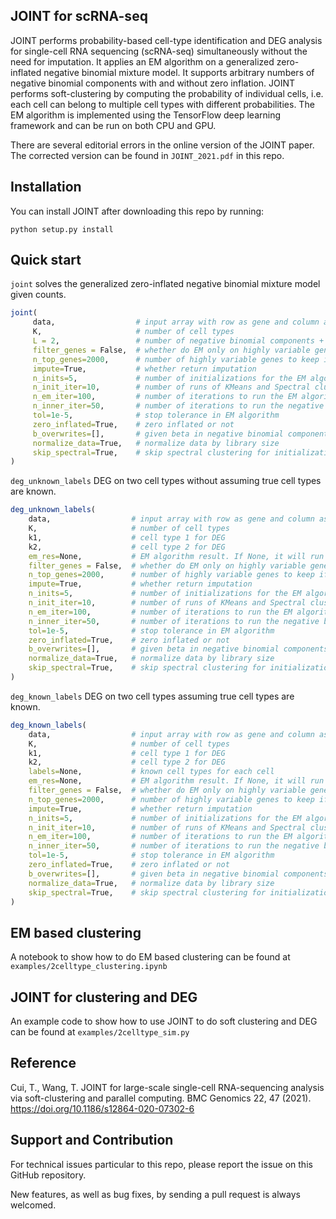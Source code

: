 ## JOINT for scRNA-seq

JOINT performs probability-based cell-type identification and DEG analysis for single-cell RNA sequencing (scRNA-seq) simultaneously without the need for imputation. It applies an EM algorithm on a generalized zero-inflated negative binomial mixture model. It supports arbitrary numbers of negative binomial components with and without zero inflation. JOINT performs soft-clustering by computing the probability of individual cells, i.e. each cell can belong to multiple cell types with different probabilities. The EM algorithm is implemented using the TensorFlow deep learning framework and can be run on both CPU and GPU.

There are several editorial errors in the online version of the JOINT paper. The corrected version can be found in `JOINT_2021.pdf` in this repo.


## Installation

You can install JOINT after downloading this repo by running:

`python setup.py install`


## Quick start

`joint` solves the generalized zero-inflated negative binomial mixture model given counts.

``` r
joint(
     data,                  # input array with row as gene and column as cell
     K,                     # number of cell types
     L = 2,                 # number of negative binomial components + 1
     filter_genes = False,  # whether do EM only on highly variable genes
     n_top_genes=2000,      # number of highly variable genes to keep if filter_genes=True
     impute=True,           # whether return imputation
     n_inits=5,             # number of initializations for the EM algorithm
     n_init_iter=10,        # number of runs of KMeans and Spectral clustering to initialize the EM algorithm
     n_em_iter=100,         # number of iterations to run the EM algorithm
     n_inner_iter=50,       # number of iterations to run the negative binomial inner loop inside the EM
     tol=1e-5,              # stop tolerance in EM algorithm
     zero_inflated=True,    # zero inflated or not
     b_overwrites=[],       # given beta in negative binomial components
     normalize_data=True,   # normalize data by library size
     skip_spectral=True,    # skip spectral clustering for initialization
)              
```

`deg_unknown_labels` DEG on two cell types without assuming true cell types are known.

``` r
deg_unknown_labels(
    data,                  # input array with row as gene and column as cell
    K,                     # number of cell types
    k1,                    # cell type 1 for DEG
    k2,                    # cell type 2 for DEG
    em_res=None,           # EM algorithm result. If None, it will run the EM algorithm first.
    filter_genes = False,  # whether do EM only on highly variable genes
    n_top_genes=2000,      # number of highly variable genes to keep if filter_genes=True
    impute=True,           # whether return imputation
    n_inits=5,             # number of initializations for the EM algorithm
    n_init_iter=10,        # number of runs of KMeans and Spectral clustering to initialize the EM
    n_em_iter=100,         # number of iterations to run the EM algorithm
    n_inner_iter=50,       # number of iterations to run the negative binomial inner loop inside the EM
    tol=1e-5,              # stop tolerance in EM algorithm
    zero_inflated=True,    # zero inflated or not
    b_overwrites=[],       # given beta in negative binomial components
    normalize_data=True,   # normalize data by library size
    skip_spectral=True,    # skip spectral clustering for initialization
)              
```

`deg_known_labels` DEG on two cell types assuming true cell types are known.

``` r
deg_known_labels(
    data,                  # input array with row as gene and column as cell
    K,                     # number of cell types
    k1,                    # cell type 1 for DEG
    k2,                    # cell type 2 for DEG
    labels=None,           # known cell types for each cell
    em_res=None,           # EM algorithm result. If None, it will run the EM algorithm first.
    filter_genes = False,  # whether do EM only on highly variable genes
    n_top_genes=2000,      # number of highly variable genes to keep if filter_genes=True
    impute=True,           # whether return imputation
    n_inits=5,             # number of initializations for the EM algorithm
    n_init_iter=10,        # number of runs of KMeans and Spectral clustering to initialize the EM algorithm
    n_em_iter=100,         # number of iterations to run the EM algorithm
    n_inner_iter=50,       # number of iterations to run the negative binomial inner loop inside the EM
    tol=1e-5,              # stop tolerance in EM algorithm
    zero_inflated=True,    # zero inflated or not
    b_overwrites=[],       # given beta in negative binomial components
    normalize_data=True,   # normalize data by library size
    skip_spectral=True,    # skip spectral clustering for initialization
)              
```


## EM based clustering

A notebook to show how to do EM based clustering can be found at `examples/2celltype_clustering.ipynb`

## JOINT for clustering and DEG

An example code to show how to use JOINT to do soft clustering and DEG can be found at `examples/2celltype_sim.py`

## Reference
Cui, T., Wang, T. JOINT for large-scale single-cell RNA-sequencing analysis via soft-clustering and parallel computing. BMC Genomics 22, 47 (2021). https://doi.org/10.1186/s12864-020-07302-6

## Support and Contribution
For technical issues particular to this repo, please report the issue on this GitHub repository.

New features, as well as bug fixes, by sending a pull request is always welcomed.
